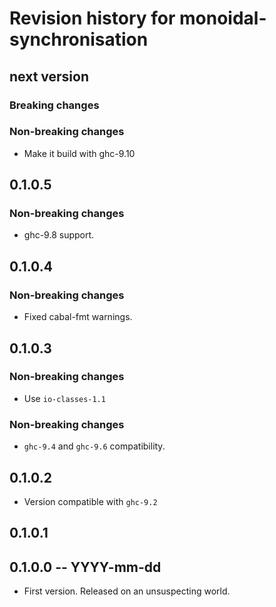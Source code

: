 # Revision history for monoidal-synchronisation

## next version

### Breaking changes

### Non-breaking changes

* Make it build with ghc-9.10

## 0.1.0.5

### Non-breaking changes

* ghc-9.8 support.

## 0.1.0.4

### Non-breaking changes

* Fixed cabal-fmt warnings.

## 0.1.0.3

### Non-breaking changes

* Use `io-classes-1.1`

### Non-breaking changes

* `ghc-9.4` and `ghc-9.6` compatibility.

## 0.1.0.2

* Version compatible with `ghc-9.2`

## 0.1.0.1

## 0.1.0.0 -- YYYY-mm-dd

* First version. Released on an unsuspecting world.

